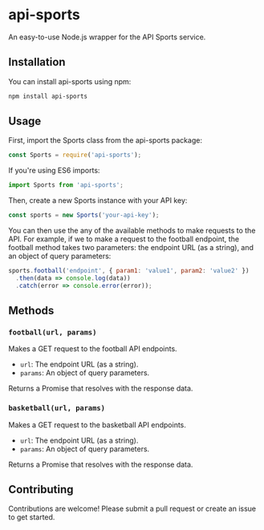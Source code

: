 # api-sports

An easy-to-use Node.js wrapper for the API Sports service.


## Installation

You can install api-sports using npm:

```bash
npm install api-sports
```

## Usage

First, import the Sports class from the api-sports package:

```javascript
const Sports = require('api-sports');
```

If you're using ES6 imports:

```javascript
import Sports from 'api-sports';
```

Then, create a new Sports instance with your API key:

```javascript
const sports = new Sports('your-api-key');
```

You can then use the any of the available methods to make requests to the API. For example, if we to make a request to the football endpoint, the football method takes two parameters: the endpoint URL (as a string), and an object of query parameters:

```javascript
sports.football('endpoint', { param1: 'value1', param2: 'value2' })
  .then(data => console.log(data))
  .catch(error => console.error(error));

```

## Methods

### `football(url, params)`

Makes a GET request to the football API endpoints.

- `url`: The endpoint URL (as a string).
- `params`: An object of query parameters.

Returns a Promise that resolves with the response data.

### `basketball(url, params)`

Makes a GET request to the basketball API endpoints.

- `url`: The endpoint URL (as a string).
- `params`: An object of query parameters.

Returns a Promise that resolves with the response data.

## Contributing

Contributions are welcome! Please submit a pull request or create an issue to get started.
